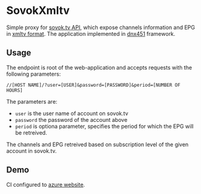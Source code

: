 # SovokXmltv

Simple proxy for [sovok.tv API](http://forum.sovok.tv/viewtopic.php?f=6&t=240), which expose channels information and EPG in [xmltv format](http://wiki.xmltv.org/index.php/XMLTVFormat). The application implemented in [dnx451](https://github.com/aspnet/home) framework.

## Usage

The endpoint is root of the web-application and accepts requests with the following parameters: 

```//[HOST NAME]/?user=[USER]&password=[PASSWORD]&period=[NUMBER OF HOURS]```

The parameters are:
* `user` is the user name of account on sovok.tv
* `password` the password of the account above
* `period` is optiona parameter, specifies the period for which the EPG will be retreived.

The channels and EPG retreived based on subscription level of the given account in sovok.tv.

## Demo

CI configured to [azure website](https://sovokxmltv.azurewebsites.net/?user=1111&password=1111).
